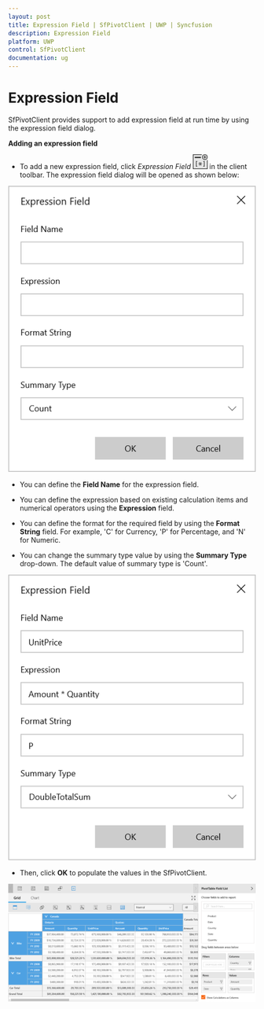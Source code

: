 ```yaml
---
layout: post
title: Expression Field | SfPivotClient | UWP | Syncfusion
description: Expression Field
platform: UWP
control: SfPivotClient
documentation: ug
---
```


# Expression Field

SfPivotClient provides support to add expression field at run time by using the expression field dialog.

**Adding an expression field**

* To add a new expression field, click *Expression Field* ![](Expression-field_images/Expression-field-icon.png) in the client toolbar. The expression field dialog will be opened as shown below:

![](Expression-field_images/Expression-field-image1.png)

* You can define the **Field Name** for the expression field.

* You can define the expression based on existing calculation items and numerical operators using the **Expression** field.

* You can define the format for the required field by using the **Format String** field. For example, 'C' for Currency, 'P' for Percentage, and 'N' for Numeric.

* You can change the summary type value by using the **Summary Type** drop-down. The default value of summary type is 'Count'.

![](Expression-field_images/Expression-field-image2.png)

* Then, click **OK** to populate the values in the SfPivotClient.

![](Expression-field_images/Expression-field-image3.png)